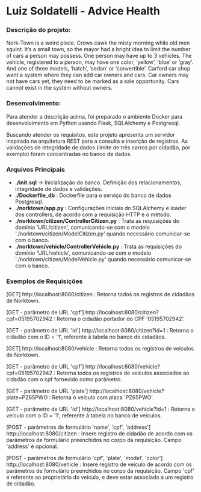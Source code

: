 # Luiz Soldatelli - Advice Health

### Descrição do projeto:

Nork-Town is a weird place. Crows cawk the misty morning while old men squint. It’s a small
town, so the mayor had a bright idea to limit the number of cars a person may possess. One
person may have up to 3 vehicles. The vehicle, registered to a person, may have one color,
‘yellow’, ‘blue’ or ‘gray’. And one of three models, ‘hatch’, ‘sedan’ or ‘convertible’.
Carford car shop want a system where they can add car owners and cars. Car owners may
not have cars yet, they need to be marked as a sale opportunity. Cars cannot exist in the
system without owners.

### Desenvolvimento:
  
  Para atender a descrição acima, foi preparado o ambiente Docker para desenvolvimento em Python usando Flask, SQLAlchemy e Postgresql.
  
  Buscando atender os requisitos, este projeto apresenta um servidor inspirado na arquitetura REST para a consulta e inserção de registros.
  As validações de integridade de dados (limite de três carros por cidadão, por exemplo) foram concentradas no banco de dados.
  
### Arquivos Principais

* **./init.sql** -> Inicialização do banco. Definição dos relacionamentos, integridade de dados e validações.
* **./Dockerfile_db** : Dockerfile para o serviço do banco de dados Postgresql.
* **./norktown/app.py** : Configurações iniciais do SQLAlchemy e loader dos controllers, de acordo com a requisição HTTP e o método.
* **./norktown/citizen/ControllerCitizen.py** : Trata as requisições do domínio 'URL/citizen', 
    comunicando-se com o modelo './norktown/citizen/ModelCitizen.py' quando necessário comunicar-se com o banco.
* **./norktown/vehicle/ControllerVehicle.py** : Trata as requisições do domínio 'URL/vehicle', 
    comunicando-se com o modelo './norktown/citizen/ModelVehicle.py' quando necessário comunicar-se com o banco.
 
### Exemplos de Requisições

[GET] http://localhost:8080/citizen : Retorna todos os registros de cidadãos de Norktown.

[GET - parâmetro de URL 'cpf'] http://localhost:8080/citizen?cpf=05195702942 : Retorna o cidadão portador do CPF '05195702942'.

[GET - parâmetro de URL 'id'] http://localhost:8080/citizen?id=1 : Retorna o cidadão com o ID = '1', referente à tabela no banco de cidadãos.

[GET] http://localhost:8080/vehicle : Retorna todos os registros de veículos de Norktown.

[GET - parâmetro de URL 'cpf'] http://localhost:8080/vehicle?cpf=05195702942 : Retorna todos os registros de veículos associados ao cidadão com o cpf fornecido como parâmetro.

[GET - parâmetro de URL 'plate'] http://localhost:8080/vehicle?plate=PZ65PWO : Retorna o veículo com placa 'PZ65PWO'.

[GET - parâmetro de URL 'id'] http://localhost:8080/vehicle?id=1 : Retorna o veículo com o ID = '1', referente à tabela no banco de veículos.

[POST - parâmetros de formulário 'name', 'cpf', 'address'] http://localhost:8080/citizen : Insere registro de cidadão de acordo com os parâmetros de formulário preenchidos no corpo da requisição. Campo 'address' é opcional.

[POST - parâmetros de formulário 'cpf', 'plate', 'model', 'color'] http://localhost:8080/vehicle : Insere registro de veículo de acordo com os parâmetros de formulário preenchidos no corpo da requisição. Campo 'cpf' é referente ao proprietário do veículo, e deve estar associado a um registro de cidadão.




  
